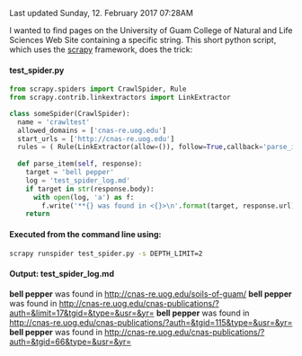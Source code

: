 <!-- 
.. title: Using Scrapy to Find a String in a Web Site
.. slug: using-scrapy-to-find-a-string-in-a-web-site
.. date: 2017-02-11 19:57:33 UTC+10:00
.. tags: python scrapy
.. category: 
.. link: 
.. description: 
.. type: text
-->
Last updated Sunday, 12. February 2017 07:28AM 

I wanted to find pages on the University of Guam College of Natural and Life Sciences Web Site containing a specific string. This short python script, which uses the [scrapy](https://scrapy.org/) framework, does the trick:

#### test_spider.py
~~~python
from scrapy.spiders import CrawlSpider, Rule
from scrapy.contrib.linkextractors import LinkExtractor

class someSpider(CrawlSpider):
  name = 'crawltest'
  allowed_domains = ['cnas-re.uog.edu']
  start_urls = ['http://cnas-re.uog.edu']
  rules = ( Rule(LinkExtractor(allow=()), follow=True,callback='parse_item'), )
  
  def parse_item(self, response):
    target = 'bell pepper'
    log = 'test_spider_log.md'
    if target in str(response.body):
      with open(log, 'a') as f:
        f.write('**{} was found in <{}>\n'.format(target, response.url))
    return
~~~

#### Executed from the command line using:
~~~sh
scrapy runspider test_spider.py -s DEPTH_LIMIT=2
~~~

#### Output: test_spider_log.md
**bell pepper** was found in <http://cnas-re.uog.edu/soils-of-guam/>
**bell pepper** was found in <http://cnas-re.uog.edu/cnas-publications/?auth=&limit=17&tgid=&type=&usr=&yr=>
**bell pepper** was found in <http://cnas-re.uog.edu/cnas-publications/?auth=&tgid=115&type=&usr=&yr=>
**bell pepper** was found in <http://cnas-re.uog.edu/cnas-publications/?auth=&tgid=66&type=&usr=&yr=>


